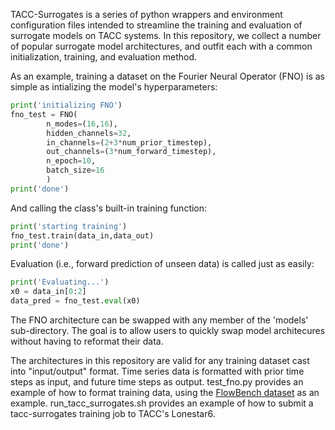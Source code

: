 TACC-Surrogates is a series of python wrappers and environment configuration files intended to streamline the training and evaluation of surrogate models on TACC systems. In this repository, we collect a number of popular surrogate model architectures, and outfit each with a common initialization, training, and evaluation method.

As an example, training a dataset on the Fourier Neural Operator (FNO) is as simple as intializing the model's hyperparameters:

```python
print('initializing FNO')
fno_test = FNO(
        n_modes=(16,16),
        hidden_channels=32,
        in_channels=(2+3*num_prior_timestep),
        out_channels=(3*num_forward_timestep),
        n_epoch=10,
        batch_size=16
        )
print('done')
```
And calling the class's built-in training function:

```python
print('starting training')
fno_test.train(data_in,data_out)
print('done')
```
Evaluation (i.e., forward prediction of unseen data) is called just as easily:

```python
print('Evaluating...')
x0 = data_in[0:2]
data_pred = fno_test.eval(x0)
```

The FNO architecture can be swapped with any member of the 'models' sub-directory. The goal is to allow users to quickly swap model architecures without having to reformat their data.

The architectures in this repository are valid for any training dataset cast into "input/output" format. Time series data is formatted with prior time steps as input, and future time steps as output. test_fno.py provides an example of how to format training data, using the [FlowBench dataset](https://huggingface.co/datasets/BGLab/FlowBench) as an example. run_tacc_surrogates.sh provides an example of how to submit a tacc-surrogates training job to TACC's Lonestar6.
